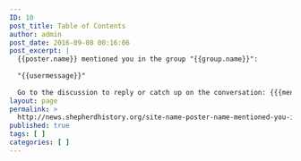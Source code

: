 ```yaml
---
ID: 10
post_title: Table of Contents
author: admin
post_date: 2016-09-08 00:16:06
post_excerpt: |
  {{poster.name}} mentioned you in the group "{{group.name}}":
  
  "{{usermessage}}"
  
  Go to the discussion to reply or catch up on the conversation: {{{mentioned.url}}}
layout: page
permalink: >
  http://news.shepherdhistory.org/site-name-poster-name-mentioned-you-in-an-update/
published: true
tags: [ ]
categories: [ ]
---
```

<!-- Here be dragons.-->